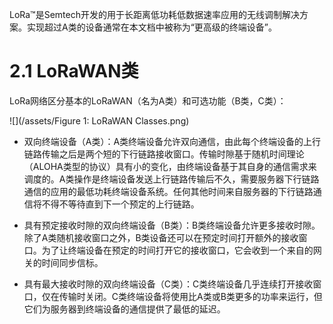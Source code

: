 LoRa™是Semtech开发的用于长距离低功耗低数据速率应用的无线调制解决方案。实现超过A类的设备通常在本文档中被称为“更高级的终端设备”。

# 2.1 LoRaWAN类

LoRa网络区分基本的LoRaWAN（名为A类）和可选功能（B类，C类）：

![](/assets/Figure 1: LoRaWAN Classes.png)

* 双向终端设备（A类）：A类终端设备允许双向通信，由此每个终端设备的上行链路传输之后是两个短的下行链路接收窗口。传输时隙基于随机时间理论（ALOHA类型的协议）具有小的变化，由终端设备基于其自身的通信需求来调度的。A类操作是终端设备发送上行链路传输后不久，需要服务器下行链路通信的应用的最低功耗终端设备系统。任何其他时间来自服务器的下行链路通信将不得不等待直到下一个预定的上行链路。

* 具有预定接收时隙的双向终端设备（B类）：B类终端设备允许更多接收时隙。除了A类随机接收窗口之外，B类设备还可以在预定时间打开额外的接收窗口。为了让终端设备在预定的时间打开它的接收窗口，它会收到一个来自的网关的时间同步信标。

* 具有最大接收时隙的双向终端设备（C类）：C类终端设备几乎连续打开接收窗口，仅在传输时关闭。C类终端设备将使用比A类或B类更多的功率来运行，但它们为服务器到终端设备的通信提供了最低的延迟。



